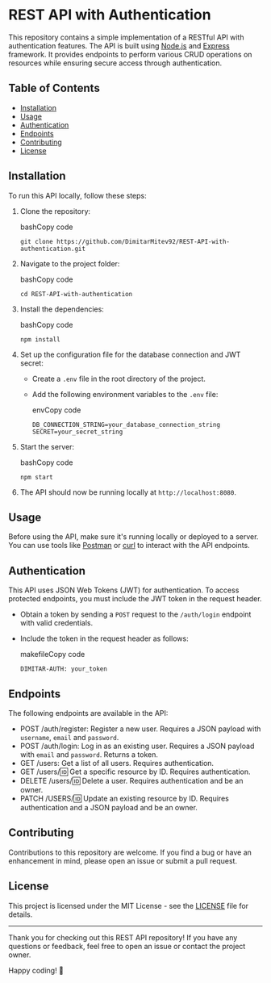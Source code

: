 REST API with Authentication
============================

This repository contains a simple implementation of a RESTful API with authentication features. The API is built using [Node.js](https://nodejs.org/) and [Express](https://expressjs.com/) framework. It provides endpoints to perform various CRUD operations on resources while ensuring secure access through authentication.

Table of Contents
-----------------

-   [Installation](https://chat.openai.com/#installation)
-   [Usage](https://chat.openai.com/#usage)
-   [Authentication](https://chat.openai.com/#authentication)
-   [Endpoints](https://chat.openai.com/#endpoints)
-   [Contributing](https://chat.openai.com/#contributing)
-   [License](https://chat.openai.com/#license)

Installation
------------

To run this API locally, follow these steps:

1.  Clone the repository:

    bashCopy code

    `git clone https://github.com/DimitarMitev92/REST-API-with-authentication.git`

2.  Navigate to the project folder:

    bashCopy code

    `cd REST-API-with-authentication`

3.  Install the dependencies:

    bashCopy code

    `npm install`

4.  Set up the configuration file for the database connection and JWT secret:

    -   Create a `.env` file in the root directory of the project.

    -   Add the following environment variables to the `.env` file:

        envCopy code

        `DB_CONNECTION_STRING=your_database_connection_string
        SECRET=your_secret_string`

5.  Start the server:

    bashCopy code

    `npm start`

6.  The API should now be running locally at `http://localhost:8080`.

Usage
-----

Before using the API, make sure it's running locally or deployed to a server. You can use tools like [Postman](https://www.postman.com/) or [curl](https://curl.se/) to interact with the API endpoints.

Authentication
--------------

This API uses JSON Web Tokens (JWT) for authentication. To access protected endpoints, you must include the JWT token in the request header.

-   Obtain a token by sending a `POST` request to the `/auth/login` endpoint with valid credentials.

-   Include the token in the request header as follows:

    makefileCopy code

    `DIMITAR-AUTH: your_token`


Endpoints
---------

The following endpoints are available in the API:

-   POST /auth/register: Register a new user. Requires a JSON payload with `username`, `email` and `password`.
-   POST /auth/login: Log in as an existing user. Requires a JSON payload with `email` and `password`. Returns a token.
-   GET /users: Get a list of all users. Requires authentication.
-   GET /users/:id: Get a specific resource by ID. Requires authentication.
-   DELETE /users/:id: Delete a user. Requires authentication and be an owner.
-   PATCH /USERS/:id: Update an existing resource by ID. Requires authentication and a JSON payload and be an owner.


Contributing
------------

Contributions to this repository are welcome. If you find a bug or have an enhancement in mind, please open an issue or submit a pull request.

License
-------

This project is licensed under the MIT License - see the [LICENSE](https://chat.openai.com/LICENSE) file for details.

* * * * *

Thank you for checking out this REST API repository! If you have any questions or feedback, feel free to open an issue or contact the project owner.

Happy coding! 🚀
